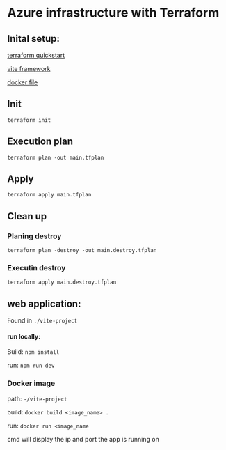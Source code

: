 # Azure infrastructure with Terraform

## Inital setup:
[terraform quickstart](https://docs.microsoft.com/en-us/azure/developer/terraform/quickstart-configure)

[vite framework](https://vitejs.dev/guide/)

[docker file](https://v2.vuejs.org/v2/cookbook/dockerize-vuejs-app.html)


## Init
`terraform init`

## Execution plan

`terraform plan -out main.tfplan`

## Apply

`terraform apply main.tfplan`

## Clean up
### Planing destroy
`terraform plan -destroy -out main.destroy.tfplan`
### Executin destroy
`terraform apply main.destroy.tfplan`


## web application:

Found in `./vite-project`

#### run locally:

Build: `npm install`

run: `npm run dev `

### Docker image
path: `-/vite-project`

build: `docker build <image_name> .`

run: `docker run <image_name`

cmd will display the ip and port the app is running on
